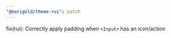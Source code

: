 ```yaml
---
"@marigold/theme-rui": patch
---
```


fix(rui): Correctly apply padding when `<Input>` has an icon/action
